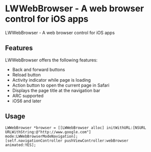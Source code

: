 LWWebBrowser - A web browser control for iOS apps
============

LWWebBrowser - A web browser control for iOS apps

## Features

LWWebBrowser offers the following features:

- Back and forward buttons
- Reload button
- Activity indicator while page is loading
- Action button to open the current page in Safari 
- Displays the page title at the navigation bar
- ARC supported
- iOS6 and later


## Usage
```
LWWebBrowser *browser = [[LWWebBrowser alloc] initWithURL:[NSURL URLWithString:@"http://www.google.com"] mode:LWWebBrowserModeNavigation];
[self.navigationController pushViewController:webBrowser animated:YES];
```